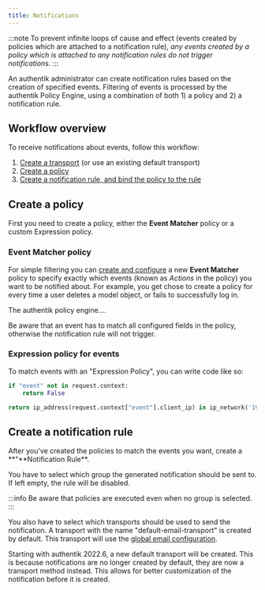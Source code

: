```yaml
---
title: Notifications
---
```


:::note
To prevent infinite loops of cause and effect (events created by policies which are attached to a notification rule), _any events created by a policy which is attached to any notification rules do not trigger notifications._
:::

An authentik administrator can create notification rules based on the creation of specified events. Filtering of events is processed by the authentik Policy Engine, using a combination of both 1) a policy and 2) a notification rule.

## Workflow overview

To receive notifications about events, follow this workflow:

1. [Create a transport](./transports.md#create-a-transport) (or use an existing default transport)
2. [Create a policy](#create-a-policy)
3. [Create a notification rule, and bind the policy to the rule](#create-a-notification-rule)

## Create a policy

First you need to create a policy, either the **Event Matcher** policy or a custom Expression policy.

### **Event Matcher** policy

For simple filtering you can [create and configure](../../customize/policies/working_with_policies.md) a new **Event Matcher** policy to specify exactly which events (known as _Actions_ in the policy) you want to be notified about. For example, you get chose to create a policy for every time a user deletes a model object, or fails to successfully log in.

The authentik policy engine....

Be aware that an event has to match all configured fields in the policy, otherwise the notification rule will not trigger.

### Expression policy for events

To match events with an "Expression Policy", you can write code like so:

```python
if "event" not in request.context:
    return False

return ip_address(request.context["event"].client_ip) in ip_network('192.0.2.0/24')
```

## Create a notification rule

After you've created the policies to match the events you want, create a **"**Notification Rule\*\*.

You have to select which group the generated notification should be sent to. If left empty, the rule will be disabled.

:::info
Be aware that policies are executed even when no group is selected.
:::

You also have to select which transports should be used to send the notification.
A transport with the name "default-email-transport" is created by default. This transport will use the [global email configuration](../../install-config/install/docker-compose.mdx#email-configuration-optional-but-recommended).

Starting with authentik 2022.6, a new default transport will be created. This is because notifications are no longer created by default, they are now a transport method instead. This allows for better customization of the notification before it is created.
